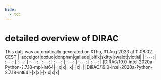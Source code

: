 ```yaml
---
hide:
  - toc
---
```


detailed overview of DIRAC
==========================


This data was automatically generated on $Thu, 31 Aug 2023 at 11:08:02 CEST
| |accelgor|doduo|donphan|gallade|joltik|skitty|swalot|victini|
| :---: | :---: | :---: | :---: | :---: | :---: | :---: | :---: | :---: |
|DIRAC/19.0-intel-2020a-Python-2.7.18-mpi-int64|-|x|x|-|x|-|x|-|
|DIRAC/19.0-intel-2020a-Python-2.7.18-int64|-|x|x|-|x|x|x|x|
